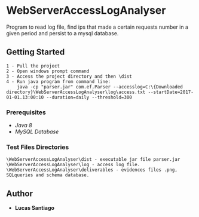 # WebServerAccessLogAnalyser
Program to read log file, find ips that made a certain  requests number in a given period and persist to a mysql database.

## Getting Started
```
1 - Pull the project
2 - Open windows prompt command
3 - Access the project directory and then \dist
4 - Run java program from command line:
    java -cp "parser.jar" com.ef.Parser --accesslog=C:\{Downloaded directory}\WebServerAccessLogAnalyser\log\access.txt --startDate=2017-01-01.13:00:10 --duration=daily --threshold=300
```

### Prerequisites
* *Java 8*
* *MySQL Database*

### Test Files Directories
```
\WebServerAccessLogAnalyser\dist - executable jar file parser.jar
\WebServerAccessLogAnalyser\log - access log file.
\WebServerAccessLogAnalyser\deliverables - evidences files .png, SQLqueries and schema database.
```

## Author
* **Lucas Santiago**
